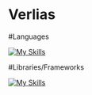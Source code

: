 ﻿# Verlias

#Languages

[![My Skills](https://skillicons.dev/icons?i=python,js,nodejs,java)](https://skillicons.dev)

#Libraries/Frameworks

[![My Skills](https://skillicons.dev/icons?i=mongodb,express,react,spring)](https://skillicons.dev)
